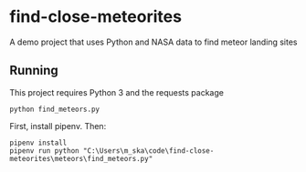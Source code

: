 # find-close-meteorites
A demo project that uses Python and NASA data to find meteor landing sites


## Running

This project requires Python 3 and the requests package

`python find_meteors.py`


First, install pipenv. Then:

```
pipenv install
pipenv run python "C:\Users\m_ska\code\find-close-meteorites\meteors\find_meteors.py"

````
